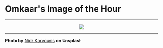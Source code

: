 # Omkaar's Image of the Hour

---

<div align="center">

<a href="https://unsplash.com/photos/a-sea-lion-floats-calmly-in-the-water-AHTHdkSnl_U">
  <img src="https://images.unsplash.com/photo-1745873259680-083c5616c5d7?crop=entropy&cs=tinysrgb&fit=max&fm=jpg&ixid=M3w3NjA2Nzh8MHwxfHJhbmRvbXx8fHx8fHx8fDE3NDk0OTU2MDB8&ixlib=rb-4.1.0&q=80&w=1080" style="max-width:100%; height:auto;">
</a>



</div>

---

**Photo by** [Nick Karvounis](https://unsplash.com/@nickkarvounis) **on Unsplash**
